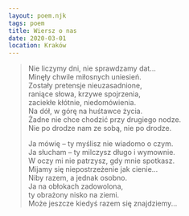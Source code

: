 ```yaml
---
layout: poem.njk
tags: poem
title: Wiersz o nas
date: 2020-03-01
location: Kraków
---
```


> Nie liczymy dni, nie sprawdzamy dat...  
> Minęły chwile miłosnych uniesień.  
> Zostały pretensje nieuzasadnione,  
> raniące słowa, krzywe spojrzenia,  
> zaciekłe kłótnie, niedomówienia.  
> Na dół, w górę na huśtawce życia.  
> Żadne nie chce chodzić przy drugiego nodze.  
> Nie po drodze nam ze sobą, nie po drodze.  
> 
> Ja mówię – ty myślisz nie wiadomo o czym.  
> Ja słucham – ty milczysz długo i wymownie.   
> W oczy mi nie patrzysz, gdy mnie spotkasz.          
> Mijamy się niepostrzeżenie jak cienie...     
> Niby razem, a jednak osobno.                 
> Ja na obłokach zadowolona,  
> ty obrażony nisko na ziemi.  
> Może jeszcze kiedyś razem się znajdziemy...  
> 
